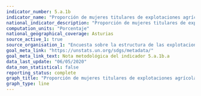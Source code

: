 ```yaml
---
indicator_number: 5.a.1b
indicator_name: "Proporción de mujeres titulares de explotaciones agrícolas, respecto al total de titulares de explotaciones agrícolas"
national_indicator_description: "Proporción de mujeres titulares de explotaciones agrícolas, respecto al total de titulares de explotaciones agrícolas"
computation_units: "Porcentaje"
national_geographical_coverage: Asturias
source_active_1: true
source_organisation_1: "Encuesta sobre la estructura de las explotaciones agrícolas, INE"
goal_meta_link: "https://unstats.un.org/sdgs/metadata/"
goal_meta_link_text: Nota metodológica del indicador 5.a.1b.a
data_last_update: "06/05/2020"
data_non_statistical: false
reporting_status: complete
graph_title: "Proporción de mujeres titulares de explotaciones agrícolas, respecto al total de titulares de explotaciones agrícolas"
graph_type: line
---
```

